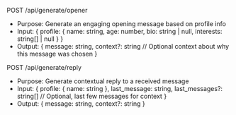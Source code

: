 POST /api/generate/opener
- Purpose: Generate an engaging opening message based on profile info
- Input: {
    profile: {
        name: string,
        age: number,
        bio: string | null,
        interests: string[] | null
    }
}
- Output: {
    message: string,
    context?: string  // Optional context about why this message was chosen
}

POST /api/generate/reply
- Purpose: Generate contextual reply to a received message
- Input: {
    profile: {
        name: string
    },
    last_message: string,
    last_messages?: string[]  // Optional, last few messages for context
}
- Output: {
    message: string,
    context?: string
}